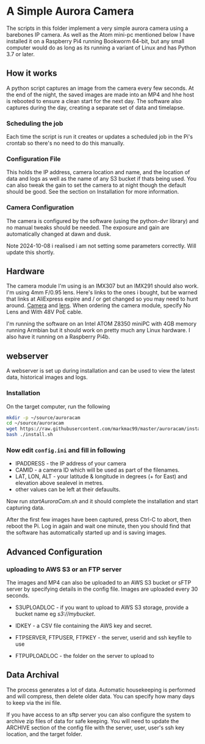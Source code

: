 # A Simple Aurora Camera

The scripts in this folder implement a very simple aurora camera using a barebones IP camera.  As well as the Atom mini-pc mentioned below I have installed it on a Raspberry Pi4 running Bookworm 64-bit, but any small computer would do as long as its running a variant of Linux and has Python 3.7 or later. 

## How it works
A python script captures an image from the camera every few seconds. At the end of the night, the saved images are made into an MP4 and hhe host is rebooted to ensure a clean start for the next day. The software also captures during the day, creating a separate set of data and timelapse. 

### Scheduling the job
Each time the script is run it creates or updates a scheduled job in the Pi's crontab so there's no need to do this manually. 

### Configuration File
This holds the IP address, camera location and name, and the location of data and logs as well as the name of any S3 bucket if thats being used. You can also tweak the gain to set the camera to at night though the default should be good.  See the section on Installation for more information. 

### Camera Configuration
The camera is configured by the software (using the python-dvr library) and no manual tweaks should be needed. The exposure and gain are automatically changed at dawn and dusk. 

Note 2024-10-08 i realised i am not setting some parameters correctly. Will update this shortly. 

## Hardware
The camera module I'm using is an IMX307 but an IMX291 should also work. I'm using 4mm F/0.95 lens.  Here's links to the ones i bought, but be warned that links at AliExpress expire and / or get changed so you may need to hunt around. [Camera](https://www.aliexpress.com/item/1005002676397053.html?spm=a2g0o.order_list.order_list_main.5.638a1802CB1j2M) and [lens](https://www.aliexpress.com/item/1005003145991079.html?spm=a2g0o.order_list.order_list_main.16.638a1802CB1j2M). When ordering the camera module, specify No Lens and With 48V PoE cable. 

I'm running the software on an Intel ATOM Z8350 miniPC with 4GB memory running Armbian but it should work on pretty much any Linux hardware.  I also have it running on a Raspberry Pi4b. 

## webserver
A webserver is set up during installation and can be used to view the latest data, historical images and logs. 

### Installation
On the target computer, run the following  

``` bash
mkdir -p ~/source/auroracam
cd ~/source/auroracam
wget https://raw.githubusercontent.com/markmac99/master/auroracam/install.sh
bash ./install.sh
```

### Now edit `config.ini` and fill in following
  * IPADDRESS - the IP address of your camera
  * CAMID - a camera ID which will be used as part of the filenames. 
  * LAT, LON, ALT - your latitude & longitude in degrees (+ for East) and elevation above sealevel in metres. 
  * other values can be left at their defauults. 
  
Now run *startAuroraCam.sh* and it should complete the installation and start capturing data.

After the first few images have been captured, press Ctrl-C to abort, then reboot the Pi. Log in again and wait one minute, then you should find that the software has automatically started up and is saving images.


## Advanced Configuration 
### uploading to AWS S3 or an FTP server
The images and MP4 can also be uploaded to an AWS S3 bucket or sFTP server by specifying details in the config file. Images are uploaded every 30 seconds.  

  * S3UPLOADLOC - if you want to upload to AWS S3 storage, provide a bucket name eg *s3://mybucket*. 
  * IDKEY - a CSV file containing the AWS key and secret.
 
  * FTPSERVER, FTPUSER, FTPKEY - the server, userid and ssh keyfile to use
  * FTPUPLOADLOC - the folder on the server to upload to
  
## Data Archival
The process generates a lot of data. Automatic housekeeping is performed and will compress, then delete
older data. You can specify how many days to keep via the ini file.

If you have access to an sftp server you can also configure the system to archive zip files of data for safe keeping. You will need to  update the ARCHIVE section of the config file with the server, user, user's ssh key location, and the target folder. 
